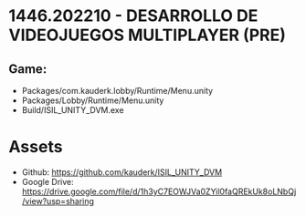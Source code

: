 # 1446.202210 - DESARROLLO DE VIDEOJUEGOS MULTIPLAYER (PRE)

## Game: 
- Packages/com.kauderk.lobby/Runtime/Menu.unity
- Packages/Lobby/Runtime/Menu.unity
- Build/ISIL_UNITY_DVM.exe

# Assets
- Github: https://github.com/kauderk/ISIL_UNITY_DVM
- Google Drive: https://drive.google.com/file/d/1h3yC7EOWJVa0ZYil0faQREkUk8oLNbQj/view?usp=sharing
